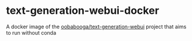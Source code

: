 # text-generation-webui-docker

A docker image of the [oobabooga/text-generation-webui](https://github.com/oobabooga/text-generation-webui) project that aims to run without conda
